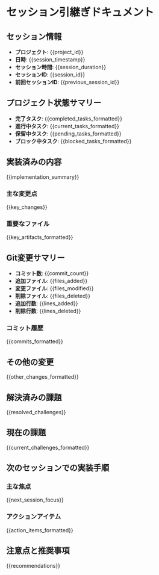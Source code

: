 # セッション引継ぎドキュメント

## セッション情報
- **プロジェクト**: {{project_id}}
- **日時**: {{session_timestamp}}
- **セッション時間**: {{session_duration}}
- **セッションID**: {{session_id}}
- **前回セッションID**: {{previous_session_id}}

## プロジェクト状態サマリー
- **完了タスク**: {{completed_tasks_formatted}}
- **進行中タスク**: {{current_tasks_formatted}}
- **保留中タスク**: {{pending_tasks_formatted}}
- **ブロック中タスク**: {{blocked_tasks_formatted}}

## 実装済みの内容

{{implementation_summary}}

### 主な変更点
{{key_changes}}

### 重要なファイル
{{key_artifacts_formatted}}

## Git変更サマリー
- **コミット数**: {{commit_count}}
- **追加ファイル**: {{files_added}}
- **変更ファイル**: {{files_modified}}
- **削除ファイル**: {{files_deleted}}
- **追加行数**: {{lines_added}}
- **削除行数**: {{lines_deleted}}

### コミット履歴
{{commits_formatted}}

## その他の変更
{{other_changes_formatted}}

## 解決済みの課題
{{resolved_challenges}}

## 現在の課題
{{current_challenges_formatted}}

## 次のセッションでの実装手順

### 主な焦点
{{next_session_focus}}

### アクションアイテム
{{action_items_formatted}}

## 注意点と推奨事項
{{recommendations}}